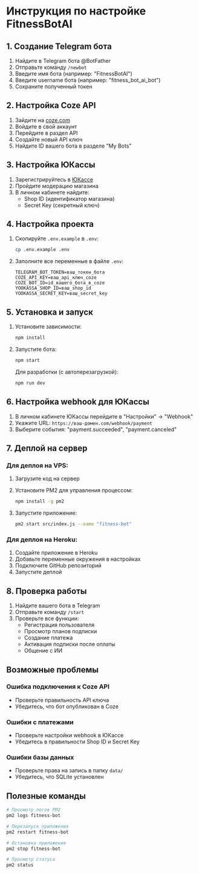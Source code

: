 # Инструкция по настройке FitnessBotAI

## 1. Создание Telegram бота

1. Найдите в Telegram бота @BotFather
2. Отправьте команду `/newbot`
3. Введите имя бота (например: "FitnessBotAI")
4. Введите username бота (например: "fitness_bot_ai_bot")
5. Сохраните полученный токен

## 2. Настройка Coze API

1. Зайдите на [coze.com](https://www.coze.com)
2. Войдите в свой аккаунт
3. Перейдите в раздел API
4. Создайте новый API ключ
5. Найдите ID вашего бота в разделе "My Bots"

## 3. Настройка ЮКассы

1. Зарегистрируйтесь в [ЮКассе](https://yookassa.ru)
2. Пройдите модерацию магазина
3. В личном кабинете найдите:
   - Shop ID (идентификатор магазина)
   - Secret Key (секретный ключ)

## 4. Настройка проекта

1. Скопируйте `.env.example` в `.env`:
   ```bash
   cp .env.example .env
   ```

2. Заполните все переменные в файле `.env`:
   ```
   TELEGRAM_BOT_TOKEN=ваш_токен_бота
   COZE_API_KEY=ваш_api_ключ_coze
   COZE_BOT_ID=id_вашего_бота_в_coze
   YOOKASSA_SHOP_ID=ваш_shop_id
   YOOKASSA_SECRET_KEY=ваш_secret_key
   ```

## 5. Установка и запуск

1. Установите зависимости:
   ```bash
   npm install
   ```

2. Запустите бота:
   ```bash
   npm start
   ```

   Для разработки (с автоперезагрузкой):
   ```bash
   npm run dev
   ```

## 6. Настройка webhook для ЮКассы

1. В личном кабинете ЮКассы перейдите в "Настройки" → "Webhook"
2. Укажите URL: `https://ваш-домен.com/webhook/payment`
3. Выберите события: "payment.succeeded", "payment.canceled"

## 7. Деплой на сервер

### Для деплоя на VPS:

1. Загрузите код на сервер
2. Установите PM2 для управления процессом:
   ```bash
   npm install -g pm2
   ```

3. Запустите приложение:
   ```bash
   pm2 start src/index.js --name "fitness-bot"
   ```

### Для деплоя на Heroku:

1. Создайте приложение в Heroku
2. Добавьте переменные окружения в настройках
3. Подключите GitHub репозиторий
4. Запустите деплой

## 8. Проверка работы

1. Найдите вашего бота в Telegram
2. Отправьте команду `/start`
3. Проверьте все функции:
   - Регистрация пользователя
   - Просмотр планов подписки
   - Создание платежа
   - Активация подписки после оплаты
   - Общение с ИИ

## Возможные проблемы

### Ошибка подключения к Coze API
- Проверьте правильность API ключа
- Убедитесь, что бот опубликован в Coze

### Ошибки с платежами
- Проверьте настройки webhook в ЮКассе
- Убедитесь в правильности Shop ID и Secret Key

### Ошибки базы данных
- Проверьте права на запись в папку `data/`
- Убедитесь, что SQLite установлен

## Полезные команды

```bash
# Просмотр логов PM2
pm2 logs fitness-bot

# Перезапуск приложения
pm2 restart fitness-bot

# Остановка приложения
pm2 stop fitness-bot

# Просмотр статуса
pm2 status
```
